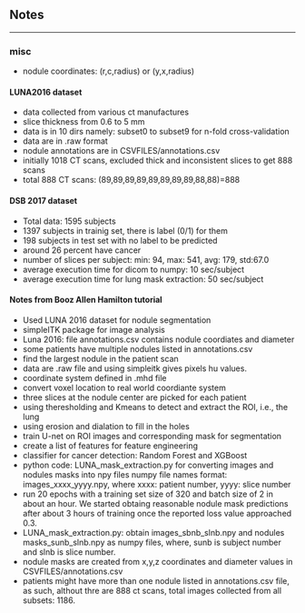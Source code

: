 ## Notes
---------


### misc
* nodule coordinates: (r,c,radius) or (y,x,radius)




#### LUNA2016 dataset
* data collected from various ct manufactures
* slice thickness from 0.6 to 5 mm
* data is in 10 dirs namely: subset0 to subset9 for n-fold cross-validation
* data are in .raw format
* nodule annotations are in CSVFILES/annotations.csv
* initially 1018 CT scans, excluded thick and inconsistent slices to get 888 scans
* total 888 CT scans: (89,89,89,89,89,89,89,89,88,88)=888





#### DSB 2017 dataset
* Total data: 1595 subjects
* 1397 subjects in trainig set, there is label (0/1) for them
* 198 subjects in test set with no label to be predicted
* around 26 percent have cancer
* number of slices per subject: min: 94, max: 541, avg: 179, std:67.0
* average execution time for dicom to numpy: 10 sec/subject
* average execution time for lung mask extraction: 50 sec/subject




#### Notes from Booz Allen Hamilton tutorial
* Used LUNA 2016 dataset for nodule segmentation
* simpleITK package for image analysis
* Luna 2016: file annotations.csv contains nodule coordiates and diameter
* some patients have multiple nodules listed in annotations.csv
* find the largest nodule in the patient scan
* data are .raw file and using simpleitk gives pixels hu values.
* coordinate system defined in .mhd file
* convert voxel location to real world coordiante system
* three slices at the nodule center are picked for each patient
* using theresholding and Kmeans to detect and extract the ROI, i.e., the lung
* using erosion and dialation to fill in the holes
* train U-net on ROI images and corresponding mask for segmentation
* create a list of features for feature engineering
* classifier for cancer detection: Random Forest and XGBoost
* python code: LUNA_mask_extraction.py for converting images and nodules masks into npy files
  numpy file names format: images_xxxx_yyyy.npy, where xxxx: patient number, yyyy: slice number
* run 20 epochs with a training set size of 320 and batch size of 2 in about an hour. We started obtaing reasonable nodule mask predictions after about 3 hours of training once the reported loss value approached 0.3.
* LUNA_mask_extraction.py: obtain images_sbnb_slnb.npy and nodules masks_sunb_slnb.npy as numpy files,
  where, sunb is subject number and slnb is slice number.
* nodule masks are created from x,y,z coordinates and diameter values in CSVFILES/annotations.csv 
* patients might have more than one nodule listed in annotations.csv file, as such, althout thre are 888 ct scans,
  total images collected from all subsets: 1186.
  


